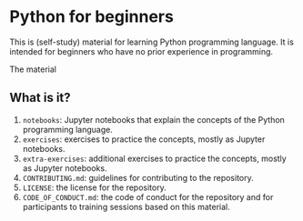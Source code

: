 # Python for beginners

This is (self-study) material for learning Python programming language. It is
intended for beginners who have no prior experience in programming.

The material 

## What is it?

1. `notebooks`: Jupyter notebooks that explain the concepts of the Python
   programming language.
1. `exercises`: exercises to practice the concepts, mostly as Jupyter
   notebooks.
1. `extra-exercises`: additional exercises to practice the concepts, mostly as
   Jupyter notebooks.
1. `CONTRIBUTING.md`: guidelines for contributing to the repository.
1. `LICENSE`: the license for the repository.
1. `CODE_OF_CONDUCT.md`: the code of conduct for the repository and for
   participants to training sessions based on this material.
